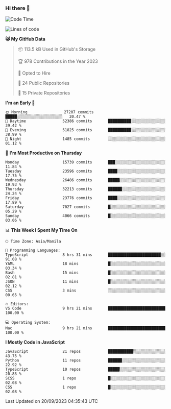 ### Hi there 👋

<!--START_SECTION:waka-->
![Code Time](http://img.shields.io/badge/Code%20Time-376%20hrs%2041%20mins-blue)

![Lines of code](https://img.shields.io/badge/From%20Hello%20World%20I%27ve%20Written-58.0%20million%20lines%20of%20code-blue)

**🐱 My GitHub Data** 

> 📦 113.5 kB Used in GitHub's Storage 
 > 
> 🏆 978 Contributions in the Year 2023
 > 
> 💼 Opted to Hire
 > 
> 📜 24 Public Repositories 
 > 
> 🔑 15 Private Repositories 
 > 
**I'm an Early 🐤** 

```text
🌞 Morning                27207 commits       █████░░░░░░░░░░░░░░░░░░░░   20.47 % 
🌆 Daytime                52386 commits       ██████████░░░░░░░░░░░░░░░   39.42 % 
🌃 Evening                51825 commits       ██████████░░░░░░░░░░░░░░░   38.99 % 
🌙 Night                  1485 commits        ░░░░░░░░░░░░░░░░░░░░░░░░░   01.12 % 
```
📅 **I'm Most Productive on Thursday** 

```text
Monday                   15739 commits       ███░░░░░░░░░░░░░░░░░░░░░░   11.84 % 
Tuesday                  23596 commits       ████░░░░░░░░░░░░░░░░░░░░░   17.75 % 
Wednesday                26486 commits       █████░░░░░░░░░░░░░░░░░░░░   19.93 % 
Thursday                 32213 commits       ██████░░░░░░░░░░░░░░░░░░░   24.24 % 
Friday                   23776 commits       ████░░░░░░░░░░░░░░░░░░░░░   17.89 % 
Saturday                 7027 commits        █░░░░░░░░░░░░░░░░░░░░░░░░   05.29 % 
Sunday                   4066 commits        █░░░░░░░░░░░░░░░░░░░░░░░░   03.06 % 
```


📊 **This Week I Spent My Time On** 

```text
🕑︎ Time Zone: Asia/Manila

💬 Programming Languages: 
TypeScript               8 hrs 31 mins       ███████████████████████░░   91.08 % 
YAML                     18 mins             █░░░░░░░░░░░░░░░░░░░░░░░░   03.34 % 
Bash                     15 mins             █░░░░░░░░░░░░░░░░░░░░░░░░   02.81 % 
JSON                     11 mins             █░░░░░░░░░░░░░░░░░░░░░░░░   02.12 % 
CSS                      3 mins              ░░░░░░░░░░░░░░░░░░░░░░░░░   00.65 % 

🔥 Editors: 
VS Code                  9 hrs 21 mins       █████████████████████████   100.00 % 

💻 Operating System: 
Mac                      9 hrs 21 mins       █████████████████████████   100.00 % 
```

**I Mostly Code in JavaScript** 

```text
JavaScript               21 repos            ███████████░░░░░░░░░░░░░░   43.75 % 
Python                   11 repos            ██████░░░░░░░░░░░░░░░░░░░   22.92 % 
TypeScript               10 repos            █████░░░░░░░░░░░░░░░░░░░░   20.83 % 
SCSS                     1 repo              █░░░░░░░░░░░░░░░░░░░░░░░░   02.08 % 
CSS                      1 repo              █░░░░░░░░░░░░░░░░░░░░░░░░   02.08 % 
```




 Last Updated on 20/09/2023 04:35:43 UTC
<!--END_SECTION:waka-->
